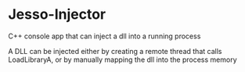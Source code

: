 # Jesso-Injector
C++ console app that can inject a dll into a running process

A DLL can be injected either by creating a remote thread that calls LoadLibraryA, or by manually mapping the dll into the process memory
